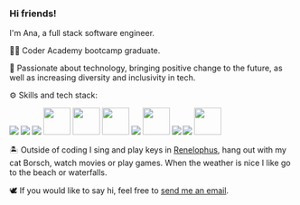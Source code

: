 ### Hi friends!

I'm Ana, a full stack software engineer.

👩‍💻  Coder Academy bootcamp graduate.

🤖  Passionate about technology, bringing positive change to the future, as well as increasing diversity and inclusivity in tech.

⚙️  Skills and tech stack:

<img src="https://img.icons8.com/color/50/000000/html-5.png"/> <img src="https://img.icons8.com/color/50/000000/css3.png"/> <img src="https://img.icons8.com/color/50/000000/sass-avatar.png"/> <img src="https://api.iconify.design/logos:bootstrap.svg" width="48" height="48"/> <img src="https://api.iconify.design/vscode-icons:file-type-js-official.svg" width="48" height="48"/> <img src="https://api.iconify.design/logos:react.svg" width="48" height="48"/> <img src="https://img.icons8.com/color/50/000000/ruby-programming-language.png"/> <img src="https://api.iconify.design/vscode-icons:file-type-rails.svg" width="48" height="48"/> <img src="https://img.icons8.com/color/50/000000/amazon-s3.png"/> <img src="https://img.icons8.com/color/50/000000/heroku.png"/> <img src="https://api.iconify.design/logos-netlify.svg" width="48" height="48"/>


🏝️  Outside of coding I sing and play keys in [Renelophus](https://www.renelophus.com/), hang out with my cat Borsch, watch movies or play games. When the weather is nice I like go to the beach or waterfalls.

🕊️  If you would like to say hi, feel free to [send me an email](mailto:ana.lastoviria@gmail.com). 
<!--
**chivoi/chivoi** is a ✨ _special_ ✨ repository because its `README.md` (this file) appears on your GitHub profile.

Here are some ideas to get you started:

- 🔭 I’m currently working on ...
- 🌱 I’m currently learning ...
- 👯 I’m looking to collaborate on ...
- 🤔 I’m looking for help with ...
- 💬 Ask me about ...
- 📫 How to reach me: ...
- 😄 Pronouns: ...
- ⚡ Fun fact: ...
-->
